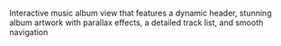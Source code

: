 Interactive music album view that features a dynamic header, stunning album artwork with parallax effects, a detailed track list, and smooth navigation
